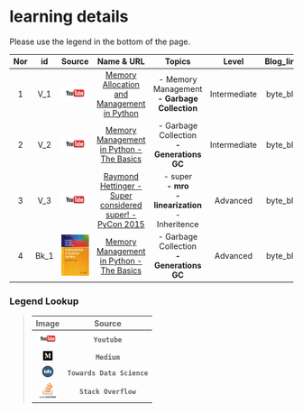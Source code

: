 # learning details

Please use the legend in the bottom of the page.






| Nor| id | Source | Name & URL | Topics | Level | Blog_links |
| :--: | :--: | :--: | :--: | :--: | :--: | :--: |
| 1 | V_1 | <img width="100" src="/images/logo_youtube.png"> | [Memory Allocation and Management in Python](https://youtu.be/arxWaw-E8QQ) | - Memory Management <br> **- Garbage Collection** | Intermediate | byte_blog |
| 2 | V_2 | <img width="100" src="/images/logo_youtube.png"> | [Memory Management in Python - The Basics](https://youtu.be/URNdRl97q_0) | - Garbage Collection<br> **- Generations GC** | Intermediate | byte_blog |
| 3 | V_3 | <img width="100" src="/images/logo_youtube.png"> | [Raymond Hettinger - Super considered super! - PyCon 2015](https://youtu.be/EiOglTERPEo) | - super <br> **- mro** <br> **- linearization** <br> - Inheritence | Advanced | byte_blog |
| 4 | Bk_1 | <img width="100" src="/images/book_isl.png"> | [Memory Management in Python - The Basics](https://youtu.be/URNdRl97q_0) | - Garbage Collection<br> <b>- Generations GC<b> | Advanced | byte_blog |
  
 
### Legend Lookup
>
> |Image | Source |
> | :--: | :----: |
> | <img width="40"  src="/images/logo_youtube.png"> | **`Youtube`** |
> | <img width="20"  src="/images/logo_Medium.png"> | **`Medium`** |
> | <img width="20"  src="/images/logo_tds.png"> | **`Towards Data Science`** |
> | <img width="30"  src="/images/logo_stack_overflow.png"> | **`Stack Overflow`** |
